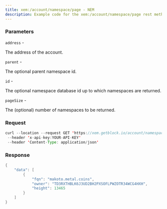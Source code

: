 ```yaml
---
title: xem:/account/namespace/page - NEM
description: Example code for the xem:/account/namespace/page rest method. Сomplete guide on how to use xem:/account/namespace/page rest in GetBlock.io Web3 documentation.
---
```


### Parameters


`address` -

The address of the account.

`parent` -

The optional parent namespace id.

`id` -

The optional namespace database id up to which namespaces are returned.

`pageSize` -

The (optional) number of namespaces to be returned.

### Request

``` java
curl --location --request GET 'https://xem.getblock.io/account/namespace/page?address=NC4T246ALCPNBTAOCSC5EAVFMDFBOACSQAF6WKHV&pageSize=5'
 --header 'x-api-key:YOUR-API-KEY' 
 --header 'Content-Type: application/json'
```

###  Response

``` java
{
    "data": [
        {
            "fqn": "makoto.metal.coins",
            "owner": "TD3RXTHBLK6J3UD2BH2PXSOFLPWZOTR34WCG4HXH",
            "height": 13465
        }
    ]
}
```

